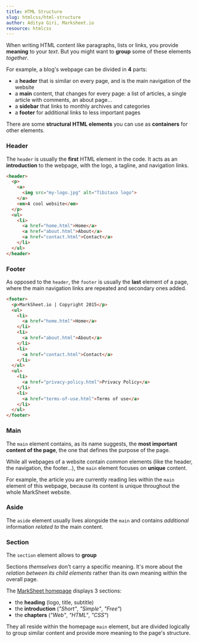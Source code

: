 ```yaml
---
title: HTML Structure
slug: htmlcss/html-structure
author: Aditya Giri, Marksheet.io
resource: htmlcss
---
```


When writing HTML content like paragraphs, lists or links, you provide **meaning** to your _text_. But you might want to **group** some of these elements _together_.

For example, a blog's webpage can be divided in  **4** parts:

* a **header** that is similar on every page, and is the main navigation of the website
* a **main** content, that changes for every page: a list of articles, a single article with comments, an about page...
* a **sidebar** that links to monthly archives and categories
* a **footer** for additional links to less important pages

There are some **structural HTML elements** you can use as **containers** for other elements.

### Header

The `header` is usually the **first** HTML element in the code. It acts as an **introduction** to the webpage, with the logo, a tagline, and navigation links.

```html
<header>
  <p>
    <a>
      <img src="my-logo.jpg" alt="Tibitaco logo">
    </a>
    <em>A cool website</em>
  </p>
  <ul>
    <li>
      <a href="home.html">Home</a>
      <a href="about.html">About</a>
      <a href="contact.html">Contact</a>
    </li>
  </ul>
</header>
```

### Footer

As opposed to the `header`, the `footer` is usually the **last** element of a page, where the main navigation links are repeated and secondary ones added.

```html
<footer>
  <p>MarkSheet.io | Copyright 2015</p>
  <ul>
    <li>
      <a href="home.html">Home</a>
    </li>
    <li>
      <a href="about.html">About</a>
    </li>
    <li>
      <a href="contact.html">Contact</a>
    </li>
  </ul>
  <ul>
    <li>
      <a href="privacy-policy.html">Privacy Policy</a>
    </li>
    <li>
      <a href="terms-of-use.html">Terms of use</a>
    </li>
  </ul>
</footer>
```

### Main

The `main` element contains, as its name suggests, the **most important content of the page**, the one that defines the purpose of the page.

While all webpages of a website contain _common_ elements (like the header, the navigation, the footer...), the `main` element focuses on **unique** content.

For example, the article you are currently reading lies within the `main` element of this webpage, because its content is unique throughout the whole MarkSheet website.

### Aside

The `aside` element usually lives alongside the `main` and contains _additional_ information _related to_ the main content.

### Section

The `section` element allows to **group**

Sections _themselves_ don't carry a specific meaning. It's more about the _relation between its child elements_ rather than its own meaning within the overall page.

The [MarkSheet homepage](https://marksheet.io) displays 3 sections:

* the **heading** (logo, title, subtitle)
* the **introduction** (_"Short"_, _"Simple"_, _"Free"_)
* the **chapters** (_"Web"_, _"HTML"_, _"CSS"_)

They all reside within the homepage `main` element, but are divided logically to group similar content and provide more meaning to the page's structure.
